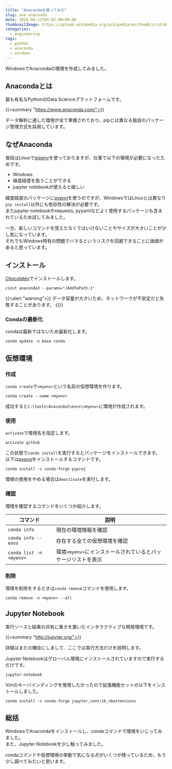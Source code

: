 ```yaml
---
title: "Anacondaを使ってみた"
slug: use-anaconda
date: 2018-06-11T05:02:00+09:00
thumbnailImage: https://upload.wikimedia.org/wikipedia/en/thumb/c/cd/Anaconda_Logo.png/200px-Anaconda_Logo.png
categories:
  - engineering
tags:
  - python
  - anaconda
  - windows
---
```


WindowsでAnacondaの環境を作成してみました。

<!--more-->

<!--toc-->


Anacondaとは
------------

最も有名なPythonのData Scienceプラットフォームです。

{{<summary "https://www.anaconda.com/">}}

データ解析に適した環境が全て準備されており、pipとは異なる独自のパッケージ管理方式を採用しています。


なぜAnaconda
------------

普段はLinuxで[pipenv]を使っておりますが、仕事で以下の環境が必要になったためです。

* Windows
* 緯度経度を扱うことができる
* jupyter notebookが使えると嬉しい

緯度経度のパッケージに[pyproj]を使うのですが、WindowsではLinuxとは異なり`pip install`以外にも依存性の解決が必要です。  
またjupyter notebookやrequests, pyyamlなどよく使用するパッケージも含まれているため試してみました。

一方、新しいコマンドを覚えたなくてはいけないことやサイズが大きいことが少し気になっています。  
それでもWindows特有の問題でハマるというリスクを回避できることに価値があると思っています。

[pyproj]: https://pypi.org/project/pyproj/
[pipenv]: https://docs.pipenv.org/


インストール
------------

[Chocolatey]でインストールします。

[Chocolatey]: https://chocolatey.org/

```
cinst anaconda3 --params="/AddToPath:1"
```

{{<alert "warning">}}
データ容量が大きいため、ネットワークが不安定だと失敗することがあります。
{{</alert>}}


### Condaの最新化

condaは最新ではないため最新化します。

```
conda update -n base conda
```


仮想環境
--------

### 作成

`conda create`で`<myenv>`という名前の仮想環境を作ります。

```
conda create --name <myenv>
```

成功すると`C:\tools\Anaconda3\envs\<myenv>`に環境が作成されます。


### 使用

`activate`で環境名を指定します。  

```
activate github
```

この状態で`conda install`を実行するとパッケージをインストールできます。  
以下は[pyproj]をインストールするコマンドです。

```
conda install -c conda-forge pyproj 
```

環境の使用をやめる場合は`deactivate`を実行します。


### 確認

環境を確認するコマンドをいくつか紹介します。

| コマンド                | 説明                                                          |
|-------------------------|---------------------------------------------------------------|
| `conda info`            | 現在の環境情報を確認                                          |
| `conda info --envs`     | 存在する全ての仮想環境を確認                                  |
| `conda list -n <myenv>` | 環境`<myenv>`にインストールされているとパッケージリストを表示 |


### 削除

環境を削除をするときは`conda remove`コマンドを使用します。

```
conda remove -n <myenv> --all
```


Jupyter Notebook
----------------

実行ソースと結果の共有に重きを置いたインタラクティブな開発環境です。

{{<summary "http://jupyter.org/">}}

詳細はまたの機会にしまして、ここでは実行方法だけを説明します。

Jupyter Notebookはグローバル環境にインストールされていますので実行するだけです。

```
jupyter-notebook
```

Vimのキーバインディングを使用したかったので拡張機能セットの以下をインストールしました。

```
conda install -c conda-forge jupyter_contrib_nbextensions
```


総括
----

WindowsでAnacondaをインストールし、condaコマンドで環境をいじってみました。  
また、Jupyter Notebookを少し触ってみました。

condaコマンドや仮想環境の挙動で気になる点がいくつか残っているため、もう少し調べてみたいと思います。

